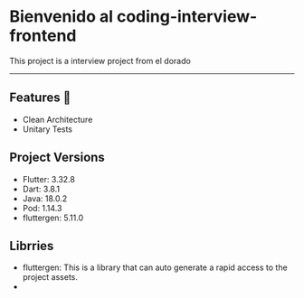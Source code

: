 # Bienvenido al coding-interview-frontend

This project is a interview project from el dorado

---

## Features 🎨

- Clean Architecture
- Unitary Tests

## Project Versions 

- Flutter: 3.32.8
- Dart: 3.8.1
- Java: 18.0.2
- Pod: 1.14.3
- fluttergen: 5.11.0

## Librries

- fluttergen: This is a library that can auto generate a rapid access to the project assets.
- 